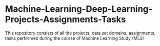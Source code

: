 # Machine-Learning-Deep-Learning-Projects-Assignments-Tasks
This repository consists of all the projects, data set domains, assignments, tasks performed during the course of Machine Learning Study (MLS) 
